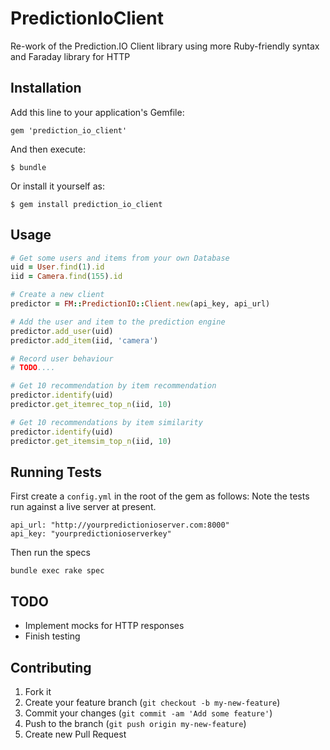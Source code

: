 # PredictionIoClient

Re-work of the Prediction.IO Client library using more Ruby-friendly syntax and Faraday library for HTTP

## Installation

Add this line to your application's Gemfile:

    gem 'prediction_io_client'

And then execute:

    $ bundle

Or install it yourself as:

    $ gem install prediction_io_client

## Usage

```ruby
# Get some users and items from your own Database
uid = User.find(1).id
iid = Camera.find(155).id

# Create a new client
predictor = FM::PredictionIO::Client.new(api_key, api_url)

# Add the user and item to the prediction engine
predictor.add_user(uid)
predictor.add_item(iid, 'camera')

# Record user behaviour
# TODO....

# Get 10 recommendation by item recommendation
predictor.identify(uid)
predictor.get_itemrec_top_n(iid, 10)

# Get 10 recommendations by item similarity
predictor.identify(uid)
predictor.get_itemsim_top_n(iid, 10)
```


## Running Tests

First create a `config.yml` in the root of the gem as follows:
Note the tests run against a live server at present.

```
api_url: "http://yourpredictionioserver.com:8000"
api_key: "yourpredictionioserverkey"
```

Then run the specs
```
bundle exec rake spec
```

## TODO
* Implement mocks for HTTP responses
* Finish testing 

## Contributing

1. Fork it
2. Create your feature branch (`git checkout -b my-new-feature`)
3. Commit your changes (`git commit -am 'Add some feature'`)
4. Push to the branch (`git push origin my-new-feature`)
5. Create new Pull Request
